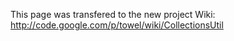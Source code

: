 This page was transfered to the new project Wiki: http://code.google.com/p/towel/wiki/CollectionsUtil